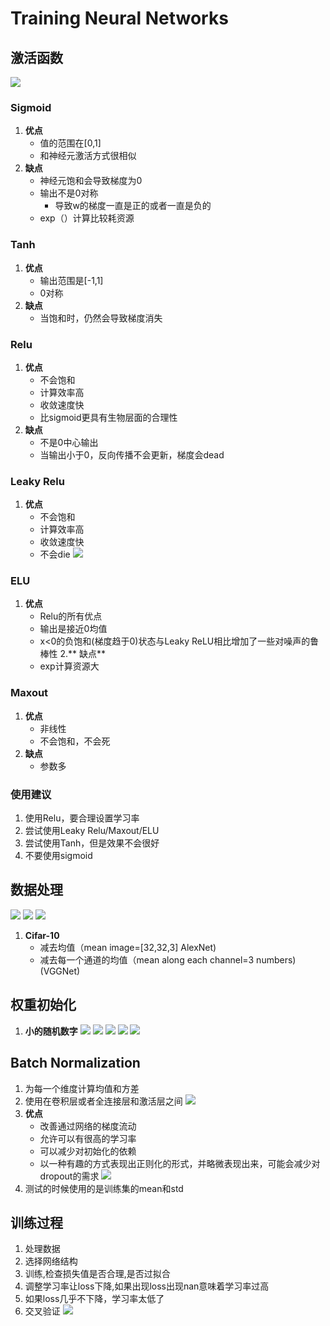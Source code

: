 # Training Neural Networks
## 激活函数

![](https://github.com/InstantWindy/Notes/blob/master/cs231n%E7%AC%94%E8%AE%B0/pic/1.png?raw=true)
### Sigmoid
1. **优点**
	- 值的范围在[0,1]
	- 和神经元激活方式很相似
2. **缺点**
	- 神经元饱和会导致梯度为0
	- 输出不是0对称
		* 导致w的梯度一直是正的或者一直是负的
	- exp（）计算比较耗资源

### Tanh
1. **优点**
	- 输出范围是[-1,1]
	- 0对称
2. **缺点**
	- 当饱和时，仍然会导致梯度消失

### Relu
1. **优点**
	- 不会饱和
	- 计算效率高
	- 收敛速度快
	- 比sigmoid更具有生物层面的合理性
2. **缺点**
	- 不是0中心输出
	- 当输出小于0，反向传播不会更新，梯度会dead

### Leaky Relu
1. **优点**
	- 不会饱和
	- 计算效率高
	- 收敛速度快
	- 不会die
![](https://github.com/InstantWindy/Notes/blob/master/cs231n%E7%AC%94%E8%AE%B0/pic/2.png?raw=true)

### ELU
1. **优点**
	- Relu的所有优点
	- 输出是接近0均值
	- x<0的负饱和(梯度趋于0)状态与Leaky ReLU相比增加了一些对噪声的鲁棒性
2.** 缺点**
	- exp计算资源大

### Maxout
1. **优点**
	- 非线性
	- 不会饱和，不会死
2. **缺点**
	- 参数多
### 使用建议
1. 使用Relu，要合理设置学习率
2. 尝试使用Leaky Relu/Maxout/ELU
3. 尝试使用Tanh，但是效果不会很好
4. 不要使用sigmoid

## 数据处理
![](https://github.com/InstantWindy/Notes/blob/master/cs231n%E7%AC%94%E8%AE%B0/pic/3.png?raw=true)
![](https://github.com/InstantWindy/Notes/blob/master/cs231n%E7%AC%94%E8%AE%B0/pic/4.png?raw=true)
![](https://github.com/InstantWindy/Notes/blob/master/cs231n%E7%AC%94%E8%AE%B0/pic/5.png?raw=true)

1. **Cifar-10**
	- 减去均值（mean image=[32,32,3] AlexNet)
	- 减去每一个通道的均值（mean along each channel=3 numbers)(VGGNet)

## 权重初始化
1. **小的随机数字**
![](https://github.com/InstantWindy/Notes/blob/master/cs231n%E7%AC%94%E8%AE%B0/pic/6.png?raw=true)
![](https://github.com/InstantWindy/Notes/blob/master/cs231n%E7%AC%94%E8%AE%B0/pic/7.png?raw=true)
![](https://github.com/InstantWindy/Notes/blob/master/cs231n%E7%AC%94%E8%AE%B0/pic/8.png?raw=true)
![](https://github.com/InstantWindy/Notes/blob/master/cs231n%E7%AC%94%E8%AE%B0/pic/9.png?raw=true)
![](https://github.com/InstantWindy/Notes/blob/master/cs231n%E7%AC%94%E8%AE%B0/pic/10.png?raw=true)

## Batch Normalization
1. 为每一个维度计算均值和方差
2. 使用在卷积层或者全连接层和激活层之间
![](https://github.com/InstantWindy/Notes/blob/master/cs231n%E7%AC%94%E8%AE%B0/pic/11.png?raw=true)
3. **优点**
	- 改善通过网络的梯度流动
	- 允许可以有很高的学习率
	- 可以减少对初始化的依赖
	- 以一种有趣的方式表现出正则化的形式，并略微表现出来，可能会减少对dropout的需求
![](https://github.com/InstantWindy/Notes/blob/master/cs231n%E7%AC%94%E8%AE%B0/pic/12.png?raw=true)
4. 测试的时候使用的是训练集的mean和std

## 训练过程
1. 处理数据
2. 选择网络结构
3. 训练,检查损失值是否合理,是否过拟合
4. 调整学习率让loss下降,如果出现loss出现nan意味着学习率过高
5. 如果loss几乎不下降，学习率太低了
5. 交叉验证
![](https://github.com/InstantWindy/Notes/blob/master/cs231n%E7%AC%94%E8%AE%B0/pic/13.png?raw=true)

